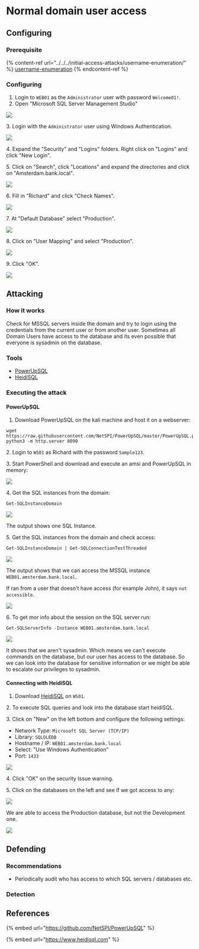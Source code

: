 # Normal domain user access

## Configuring

### Prerequisite&#x20;

{% content-ref url="../../../initial-access-attacks/username-enumeration/" %}
[username-enumeration](../../../initial-access-attacks/username-enumeration/)
{% endcontent-ref %}

### Configuring

1. Login to `WEB01` as the `Administrator` user with password `Welcome01!`.
2. Open "Microsoft SQL Server Management Studio"

![](<../../../../.gitbook/assets/image (65) (1) (1) (1).png>)

3\. Login with the `Administrator` user using Windows Authentication.

![](<../../../../.gitbook/assets/image (63).png>)

4\. Expand the "Security" and "Logins" folders. Right click on "Logins" and click "New Login".

5\. Click on "Search", click "Locations" and expand the directories and click on "Amsterdam.bank.local".

![](<../../../../.gitbook/assets/image (60) (1).png>)

6\. Fill in "Richard" and click "Check Names".

![](<../../../../.gitbook/assets/image (64) (1) (1) (1).png>)

7\. At "Default Database" select "Production".

![](<../../../../.gitbook/assets/image (47) (1).png>)

8\. Click on "User Mapping" and select "Production".

![](<../../../../.gitbook/assets/image (13) (1) (1).png>)

9\. Click "OK".

![](<../../../../.gitbook/assets/image (32) (1) (1) (1).png>)

## Attacking

### How it works

Check for MSSQL servers inside the domain and try to login using the credentials from the current user or from another user. Sometimes all Domain Users have access to the database and its even possible that everyone is sysadmin on the database.

### Tools

* [PowerUpSQL](https://github.com/NetSPI/PowerUpSQL)
* [HeidiSQL](https://www.heidisql.com)

### Executing the attack

#### PowerUpSQL

1. Download PowerUpSQL on the kali machine and host it on a webserver:

```
wget https://raw.githubusercontent.com/NetSPI/PowerUpSQL/master/PowerUpSQL.ps1
python3 -m http.server 8090
```

2\. Login to `WS01` as Richard with the password `Sample123`.

3\. Start PowerShell and download and execute an amsi and PowerUpSQL in memory:

![](<../../../../.gitbook/assets/image (49).png>)

4\. Get the SQL instances from the domain:

```
Get-SQLInstanceDomain
```

![](<../../../../.gitbook/assets/image (51) (1) (1) (1) (1).png>)

The output shows one SQL Instance.

5\. Get the SQL instances from the domain and check access:

```
Get-SQLInstanceDomain | Get-SQLConnectionTestThreaded
```

![](<../../../../.gitbook/assets/image (19) (1) (1).png>)

The output shows that we can access the MSSQL instance `WEB01.amsterdam.bank.local`.

If ran from a user that doesn't have access (for example John), it says `not accessible`.

![](<../../../../.gitbook/assets/image (52) (1).png>)

6\. To get mor info about the session on the SQL server run:

```
Get-SQLServerInfo -Instance WEB01.amsterdam.bank.local
```

![](<../../../../.gitbook/assets/image (67) (1).png>)

It shows that we aren't sysadmin. Which means we can't execute commands on the database, but our user has access to the database. So we can look into the database for sensitive information or we might be able to escalate our privileges to sysadmin.

#### Connecting with HeidiSQL

1. Download [HeidiSQL](https://www.heidisql.com/download.php?download=portable-64) on `WS01`.

2\. To execute SQL queries and look into the database start heidiSQL.

3\. Click on "New" on the left bottom and configure the following settings:

* Network Type: `Microsoft SQL Server (TCP/IP)`
* Library: `SQLOLEDB`
* Hostname / IP: `WEB01.amsterdam.bank.local`
* Select: "Use Windows Authentication"
* Port: `1433`

![](<../../../../.gitbook/assets/image (47).png>)

4\. Click "OK" on the security Issue warning.

5\. Click on the databases on the left and see if we got access to any:

![](<../../../../.gitbook/assets/image (66) (1) (1).png>)

We are able to access the Production database, but not the Development one.

![](<../../../../.gitbook/assets/image (14).png>)

## Defending

### Recommendations

* Periodically audit who has access to which SQL servers / databases etc.

### Detection



## References

{% embed url="https://github.com/NetSPI/PowerUpSQL" %}

{% embed url="https://www.heidisql.com" %}
